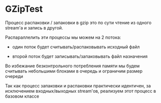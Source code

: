 # GZipTest

Процесс распаковки / запаковки в gzip это по сути чтение из одного stream'а и запись в другой.

Распараллелить эти процессы мы можем на 2 потока:

* один поток будет считывать/распаковывать исходный файл
  
* второй поток будет записывать/запаковывать файл назначения
  
Во избежание безконтрольного потребления памяти мы будем считывать небольшими блоками в очередь и ограничим размер очереди

Так как процесс запаковки и распаковки практически идентичен, за исключением входных/выходных stream'ов, реализуем этот процесс в базовом классе

